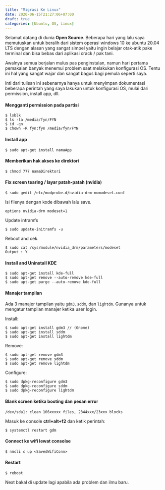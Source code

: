 ```yaml
---
title: "Migrasi Ke Linux"
date: 2020-06-15T21:27:06+07:00
draft: true
categories: [Ubuntu, OS, Linux]
---
```


Selamat datang di dunia **Open Source**. Beberapa hari yang lalu saya memutuskan untuk beralih dari sistem operasi windows 10 ke ubuntu 20.04 LTS dengan alasan yang sangat simpel yaitu ingin belajar otak-atik pake terminal dan bisa bebas dari aplikasi crack / pak tani.

Awalnya semua berjalan mulus pas penginstalan, namun hari pertama pemakaian banyak menemui problem saat melakukan konfigurasi OS. Tentu ini hal yang sangat wajar dan sangat bagus bagi pemula seperti saya.

Inti dari tulisan ini sebenarnya hanya untuk menyimpan dokumentasi beberapa perintah yang saya lakukan untuk konfigurasi OS, mulai dari permission, install app, dll.

#### Mengganti permission pada partisi

```
$ lsblk
$ ls -la /media/fyn/FYN
$ id -gn
$ chown -R fyn:fyn /media/fyn/FYN
```

#### Install app

```
$ sudo apt-get install namaApp
```

#### Memberikan hak akses ke direktori

```
$ chmod 777 namaDirektori
```

#### Fix screen tearing / layar patah-patah (nvidia)

```
$ sudo gedit /etc/modprobe.d/nvidia-drm-nomodeset.conf
```

Isi filenya dengan kode dibawah lalu save.

```
options nvidia-drm modeset=1
```

Update intramfs

```
$ sudo update-initramfs -u
```

Reboot and cek.

```
$ sudo cat /sys/module/nvidia_drm/parameters/modeset
Output : Y
```

#### Install and Uninstall KDE

```
$ sudo apt-get install kde-full
$ sudo apt-get remove --auto-remove kde-full
$ sudo apt-get purge --auto-remove kde-full
```

#### Manajer tampilan

Ada 3 manajer tampilan yaitu `gdm3`, `sddm`, dan `lightdm`. Gunanya untuk mengatur tampilan manajer ketika user login.

Install:

```
$ sudo apt-get install gdm3 // (Gnome)
$ sudo apt-get install sddm
$ sudo apt-get install lightdm
```

Remove:

```
$ sudo apt-get remove gdm3
$ sudo apt-get remove sddm
$ sudo apt-get remove lightdm
```

Configure:

```
$ sudo dpkg-reconfigure gdm3
$ sudo dpkg-reconfigure sddm
$ sudo dpkg-reconfigure lightdm
```

#### Blank screen ketika booting dan pesan error
```
/dev/sda1: clean 106xxxxx files, 2344xxx/23xxx blocks
```

Masuk ke console **ctrl+alt+f2** dan ketik perintah:

```
$ systemctl restart gdm
```

#### Connect ke wifi lewat consolse

```
$ nmcli c up <SavedWifiConn>
```

#### Restart

```
$ reboot
```

Next bakal di update lagi apabila ada problem dan ilmu baru.